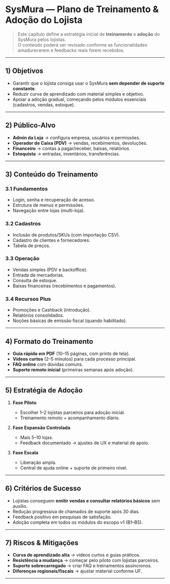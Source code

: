 # SysMura — Plano de Treinamento & Adoção do Lojista

> Este capítulo define a estratégia inicial de **treinamento** e **adoção** do SysMura pelos lojistas.  
> O conteúdo poderá ser revisado conforme as funcionalidades amadurecerem e feedbacks reais forem recebidos.

---

## 1) Objetivos
- Garantir que o lojista consiga usar o SysMura **sem depender de suporte constante**.  
- Reduzir curva de aprendizado com material simples e objetivo.  
- Apoiar a adoção gradual, começando pelos módulos essenciais (cadastros, vendas, estoque).  

---

## 2) Público-Alvo
- **Admin da Loja** → configura empresa, usuários e permissões.  
- **Operador de Caixa (PDV)** → vendas, recebimentos, devoluções.  
- **Financeiro** → contas a pagar/receber, baixas, relatórios.  
- **Estoquista** → entradas, inventários, transferências.  

---

## 3) Conteúdo do Treinamento
### 3.1 Fundamentos
- Login, senha e recuperação de acesso.  
- Estrutura de menus e permissões.  
- Navegação entre lojas (multi-loja).  

### 3.2 Cadastros
- Inclusão de produtos/SKUs (com importação CSV).  
- Cadastro de clientes e fornecedores.  
- Tabela de preços.  

### 3.3 Operação
- Vendas simples (PDV e backoffice).  
- Entrada de mercadorias.  
- Consulta de estoque.  
- Baixas financeiras (recebimentos e pagamentos).  

### 3.4 Recursos Plus
- Promoções e Cashback (introdução).  
- Relatórios consolidados.  
- Noções básicas de emissão fiscal (quando habilitado).  

---

## 4) Formato do Treinamento
- **Guia rápido em PDF** (10–15 páginas, com prints de tela).  
- **Vídeos curtos** (2–5 minutos) para cada processo principal.  
- **FAQ online** com dúvidas comuns.  
- **Suporte remoto inicial** (primeiras semanas após adoção).  

---

## 5) Estratégia de Adoção
1. **Fase Piloto**  
      - Escolher 1–2 lojistas parceiros para adoção inicial.  
      - Treinamento remoto + acompanhamento diário.  

2. **Fase Expansão Controlada**  
      - Mais 5–10 lojas.  
      - Feedback documentado → ajustes de UX e material de apoio.  

3. **Fase Escala**  
      - Liberação ampla.  
      - Central de ajuda online + suporte de primeiro nível.  

---

## 6) Critérios de Sucesso
- Lojistas conseguem **emitir vendas e consultar relatórios básicos** sem auxílio.  
- Redução progressiva de chamados de suporte após 30 dias.  
- Feedback positivo em pesquisas de satisfação.  
- Adoção completa em todos os módulos do escopo v1 (B1–B5).  

---

## 7) Riscos & Mitigações
- **Curva de aprendizado alta** → vídeos curtos e guias práticos.  
- **Resistência a mudança** → começar pelo piloto com lojistas parceiros.  
- **Suporte sobrecarregado** → criar FAQ e treinamentos assíncronos.  
- **Diferenças regionais/fiscais** → ajustar material conforme UF.  

---
